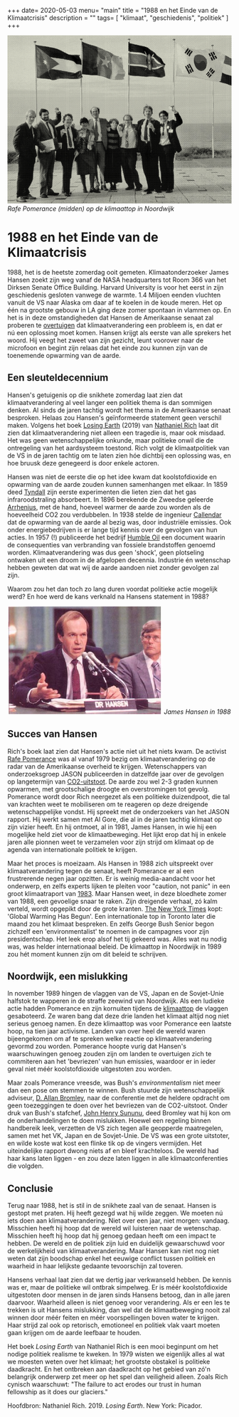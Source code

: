 +++
date= 2020-05-03
menu= "main"
title = "1988 en het Einde van de Klimaatcrisis"
description = ""
tags= [
    "klimaat",
    "geschiedenis",
    "politiek"
]
+++

![](https://github.com/Boreque/deklos/blob/master/static/images/noordwijk.png?raw=true "Pomerance in Noordwijk")
*Rafe Pomerance (midden) op de klimaattop in Noordwijk*

# 1988 en het Einde van de Klimaatcrisis

1988, het is de heetste zomerdag ooit gemeten. Klimaatonderzoeker James Hansen zoekt zijn weg vanaf de NASA headquarters tot Room 366 van het Dirksen Senate Office Building. <!--more--> Harvard University is voor het eerst in zijn geschiedenis gesloten vanwege de warmte. 1.4 Miljoen eenden vluchten vanuit de VS naar Alaska om daar af te koelen in de koude meren. Het op één na grootste gebouw in LA ging deze zomer spontaan in vlammen op. En het is in deze omstandigheden dat Hansen de Amerikaanse senaat zal proberen te [overtuigen](https://www.nytimes.com/1988/06/24/us/global-warming-has-begun-expert-tells-senate.html) dat klimaatverandering een probleem is, en dat er nú een oplossing moet komen. Hansen krijgt als eerste van alle sprekers het woord.  Hij veegt het zweet van zijn gezicht, leunt voorover naar de microfoon en begint zijn relaas dat het einde zou kunnen zijn van de toenemende opwarming van de aarde. 

## Een sleuteldecennium 

Hansen's getuigenis op die snikhete zomerdag laat zien dat klimaatverandering al veel langer een politiek thema is dan sommigen denken. Al sinds de jaren tachtig wordt het thema in de Amerikaanse senaat besproken. Helaas zou Hansen's geïnformeerde statement geen verschil maken. Volgens het boek [Losing Earth](https://www.nytimes.com/interactive/2018/08/01/magazine/climate-change-losing-earth.html) (2019) van [Nathaniel Rich](https://nathanielrich.com/) laat dit zien dat klimaatverandering niet alleen een tragedie is, maar ook misdaad. Het was geen wetenschappelijke onkunde, maar politieke onwil die de ontregeling van het aardsysteem toestond. Rich volgt de klimaatpolitiek van de VS in de jaren tachtig om te laten zien hóe dichtbij een oplossing was, en hoe bruusk deze genegeerd is door enkele actoren. 

Hansen was niet de eerste die op het idee kwam dat koolstofdioxide en opwarming van de aarde zouden kunnen samenhangen met elkaar. In 1859 deed [Tyndall](https://earthobservatory.nasa.gov/features/Tyndall) zijn eerste experimenten die lieten zien dat het gas infraroodstraling absorbeert. In 1896 berekende de Zweedse geleerde [Arrhenius](https://earthobservatory.nasa.gov/features/Arrhenius/arrhenius_2.php), met de hand, hoeveel warmer de aarde zou worden als de hoeveelheid CO2 zou verdubbelen. In 1938 stelde de ingenieur [Callendar](https://www.wired.com/story/meet-the-amateur-scientist-who-discovered-climate-change/) dat de opwarming van de aarde al bezig was, door industriële emissies. Ook onder energiebedrijven is er lange tijd kennis over de gevolgen van hun acties. In 1957 (!) publiceerde het bedrijf [Humble Oil](https://agupubs.onlinelibrary.wiley.com/doi/abs/10.1029/TR038i005p00643) een document waarin de consequenties van verbranding van fossiele brandstoffen genoemd worden. Klimaatverandering was dus geen 'shock', geen plotseling ontwaken uit een droom in de afgelopen decennia. Industrie én wetenschap hebben geweten dat wat wij de aarde aandoen niet zonder gevolgen zal zijn. 

Waarom zou het dan toch zo lang duren voordat politieke actie mogelijk werd? En hoe werd de kans verknald na Hansens statement in 1988?

![](https://github.com/Boreque/deklos/blob/master/static/images/hansen.jpg?raw=true "James Hansen in 1988")
*James Hansen in 1988*

## Succes van Hansen

Rich's boek laat zien dat Hansen's actie niet uit het niets kwam. De activist [Rafe Pomerance](https://en.wikipedia.org/wiki/Rafe_Pomerance) was al vanaf 1979 bezig om klimaatverandering op de radar van de Amerikaanse overheid te krijgen. Wetenschappers van onderzoeksgroep JASON publiceerden in datzelfde jaar over de gevolgen op langetermijn van [CO2-uitstoot](http://climatestate.com/2019/07/10/the-jason-report-the-long-term-impact-of-carbon-dioxide-on-climate-1979/). De aarde zou wel 2-3 graden kunnen opwarmen, met grootschalige droogte en overstromingen tot gevolg. Pomerance wordt door Rich neergezet als een politieke duizendpoot, die tal van krachten weet te mobiliseren om te reageren op deze dreigende wetenschappelijke vondst. Hij spreekt met de onderzoekers van het JASON rapport. Hij werkt samen met Al Gore, die al in de jaren tachtig klimaat op zijn vizier heeft. En hij ontmoet, al in 1981, James Hansen, in wie hij een mogelijke held ziet voor de klimaatbeweging. Het lijkt erop dat hij in enkele jaren alle pionnen weet te verzamelen voor zijn strijd om klimaat op de agenda van internationale politiek te krijgen.

Maar het proces is moeizaam. Als Hansen in 1988 zich uitspreekt over klimaatverandering tegen de senaat, heeft Pomerance er al een frustrerende negen jaar opzitten. Er is weinig media-aandacht voor het onderwerp, en zelfs experts lijken te pleiten voor "caution, not panic" in een groot klimaatraport van [1983](https://www.nytimes.com/1983/10/21/us/haste-of-global-warming-trend-opposed.html). Maar Hansen weet, in deze bloedhete zomer van 1988, een gevoelige snaar te raken. Zijn dreigende verhaal, zó kalm verteld, wordt opgepikt door de grote kranten. [The New York Times](https://www.nytimes.com/1988/06/24/us/global-warming-has-begun-expert-tells-senate.html) kopt: 'Global Warming Has Begun'. Een internationale top in Toronto later die maand zou het klimaat bespreken. En zelfs George Bush Senior begon zichzelf een 'environmentalist' te noemen in de campagnes voor zijn presidentschap. Het leek erop alsof het tij gekeerd was. Alles wat nu nodig was, was helder internationaal beleid. De klimaattop in Noordwijk in 1989 zou hét moment kunnen zijn om dit beleid te schrijven. 

## Noordwijk, een mislukking

In november 1989 hingen de vlaggen van de VS, Japan en de Sovjet-Unie halfstok te wapperen in de straffe zeewind van Noordwijk. Als een ludieke actie hadden Pomerance en zijn kornuiten tijdens de [klimaattop](https://joop.bnnvara.nl/nieuws/in-noordwijk-kon-30-jaar-geleden-de-wereldwijde-klimaatramp-nog-afgewend-worden) de vlaggen gesaboteerd. Ze waren bang dat deze drie landen het klimaat altijd nog niet serieus genoeg namen. En deze klimaattop was voor Pomerance een laatste hoop, na tien jaar activisme. Landen van over heel de wereld waren bijeengekomen om af te spreken welke reactie op klimaatverandering gevormd zou worden. Pomerance hoopte vurig dat Hansen's waarschuwingen genoeg zouden zijn om landen te overtuigen zich te commiteren aan het 'bevriezen' van hun emissies, waardoor er in ieder geval niet méér koolstofdioxide uitgestoten zou worden.

Maar zoals Pomerance vreesde, was Bush's *environmentalism* niet meer dan een pose om stemmen te winnen. Bush stuurde zijn wetenschappelijk adviseur, [D. Allan Bromley](https://physicstoday.scitation.org/doi/abs/10.1063/1.2808776?journalCode=pto), naar de conferentie met de heldere opdracht om geen toezeggingen te doen over het bevriezen van de CO2-uitstoot. Onder druk van Bush's stafchef, [John Henry Sununu](https://www.nhpr.org/post/sununu-family-and-climate-change-over-years#stream/0), deed Bromley wat hij kon om de onderhandelingen te doen mislukken. Hoewel een regeling binnen handbereik leek, verzetten de VS zich tegen alle geopperde maatregelen, samen met het VK, Japan en de Sovjet-Unie. De VS was een grote uitstoter, en wilde koste wat kost een flinke tik op de vingers vermijden. Het uiteindelijke rapport dwong niets af en bleef krachteloos. De wereld had haar kans laten liggen - en zou deze laten liggen in alle klimaatconferenties die volgden.

## Conclusie

Terug naar 1988, het is stil in de snikhete zaal van de senaat. Hansen is gestopt met praten. Hij heeft gezegd wat hij wilde zeggen. We moeten nú iets doen aan klimaatverandering. Niet over een jaar, niet morgen: vandaag. Misschien heeft hij hoop dat de wereld wil luisteren naar de wetenschap. Misschien heeft hij hoop dat hij genoeg gedaan heeft om een impact te hebben. De wereld en de politiek zijn luid en duidelijk gewaarschuwd voor de werkelijkheid van klimaatverandering. Maar Hansen kan niet nog niet weten dat zijn boodschap enkel het eeuwige conflict tussen politiek en waarheid in haar lelijkste gedaante tevoorschijn zal toveren. 

Hansens verhaal laat zien dat we dertig jaar verkwanseld hebben. De kennis was er, maar de politieke wil ontbrak simpelweg. Er is méér koolstofdioxide uitgestoten door mensen in de jaren sinds Hansens betoog, dan in alle jaren daarvoor. Waarheid alleen is niet genoeg voor verandering. Als er een les te trekken is uit Hansens mislukking, dan wel dat de klimaatbeweging nooit zal winnen door méér feiten en méér voorspellingen boven water te krijgen. Haar strijd zal ook op retorisch, emotioneel en politiek vlak vaart moeten gaan krijgen om de aarde leefbaar te houden. 

Het boek *Losing Earth* van Nathaniel Rich is een mooi beginpunt om het nodige politiek realisme te kweken. In 1979 wisten we eigenlijk alles al wat we moesten weten over het klimaat; het grootste obstakel is politieke daadkracht. En het ontbreken aan daadkracht op het gebied van zó'n belangrijk onderwerp zet meer op het spel dan veiligheid alleen. Zoals Rich cynisch waarschuwt: "The failure to act erodes our trust in human fellowship as it does our glaciers."

Hoofdbron: Nathaniel Rich. 2019. *Losing Earth*. New York: Picador. 
